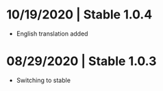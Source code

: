 # 10/19/2020 | Stable 1.0.4
- English translation added

# 08/29/2020 | Stable 1.0.3
- Switching to stable